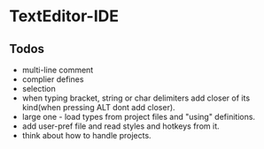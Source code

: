 # TextEditor-IDE
 
## Todos

- multi-line comment
- complier defines
- selection
- when typing bracket, string or char delimiters add closer of its kind(when pressing ALT dont add closer).
- large one - load types from project files and "using" definitions.
- add user-pref file and read styles and hotkeys from it.
- think about how to handle projects.